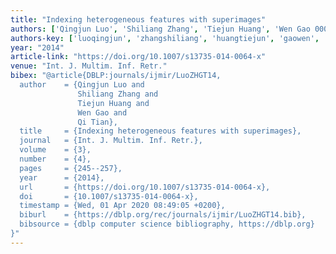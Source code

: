 ```yaml
---
title: "Indexing heterogeneous features with superimages"
authors: ['Qingjun Luo', 'Shiliang Zhang', 'Tiejun Huang', 'Wen Gao 0001', 'Qi Tian 0001']
authors-key: ['luoqingjun', 'zhangshiliang', 'huangtiejun', 'gaowen', 'tianqi']
year: "2014"
article-link: "https://doi.org/10.1007/s13735-014-0064-x"
venue: "Int. J. Multim. Inf. Retr."
bibex: "@article{DBLP:journals/ijmir/LuoZHGT14,
  author    = {Qingjun Luo and
               Shiliang Zhang and
               Tiejun Huang and
               Wen Gao and
               Qi Tian},
  title     = {Indexing heterogeneous features with superimages},
  journal   = {Int. J. Multim. Inf. Retr.},
  volume    = {3},
  number    = {4},
  pages     = {245--257},
  year      = {2014},
  url       = {https://doi.org/10.1007/s13735-014-0064-x},
  doi       = {10.1007/s13735-014-0064-x},
  timestamp = {Wed, 01 Apr 2020 08:49:05 +0200},
  biburl    = {https://dblp.org/rec/journals/ijmir/LuoZHGT14.bib},
  bibsource = {dblp computer science bibliography, https://dblp.org}
}"
---
```

